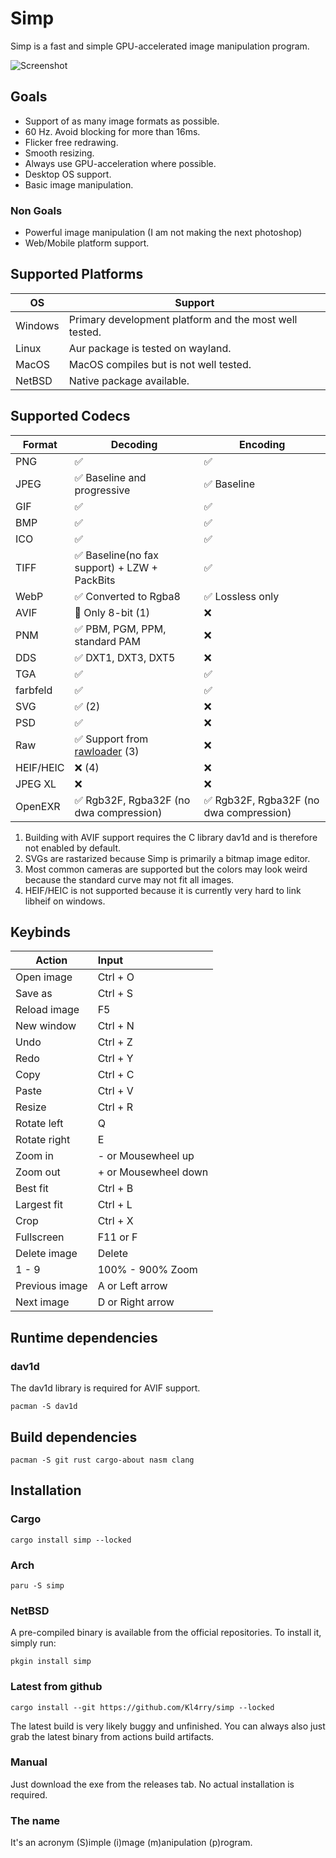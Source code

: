 # Simp

Simp is a fast and simple GPU-accelerated image manipulation program.

![Screenshot](images/screenshot.png)

## Goals

- Support of as many image formats as possible.
- 60 Hz. Avoid blocking for more than 16ms.
- Flicker free redrawing.
- Smooth resizing.
- Always use GPU-acceleration where possible.
- Desktop OS support.
- Basic image manipulation.

### Non Goals

- Powerful image manipulation (I am not making the next photoshop)
- Web/Mobile platform support.

## Supported Platforms

| OS      | Support                                                                       |
| ------- | ----------------------------------------------------------------------------- |
| Windows | Primary development platform and the most well tested.                        |
| Linux   | Aur package is tested on wayland.                                             |
| MacOS   | MacOS compiles but is not well tested.                                        |
| NetBSD  | Native package available.                                                     |

## Supported Codecs

| Format    | Decoding                                                              | Encoding                                |
| --------- | --------------------------------------------------------------------- | --------------------------------------- |
| PNG       | ✅                                                                    | ✅                                      |
| JPEG      | ✅ Baseline and progressive                                           | ✅ Baseline                             |
| GIF       | ✅                                                                    | ✅                                      |
| BMP       | ✅                                                                    | ✅                                      |
| ICO       | ✅                                                                    | ✅                                      |
| TIFF      | ✅ Baseline(no fax support) + LZW + PackBits                          | ✅                                      |
| WebP      | ✅ Converted to Rgba8                                                 | ✅ Lossless only                        |
| AVIF      | 🚧 Only 8-bit (1)                                                     | ❌                                      |
| PNM       | ✅ PBM, PGM, PPM, standard PAM                                        | ❌                                      |
| DDS       | ✅ DXT1, DXT3, DXT5                                                   | ❌                                      |
| TGA       | ✅                                                                    | ✅                                      |
| farbfeld  | ✅                                                                    | ✅                                      |
| SVG       | ✅ (2)                                                                | ❌                                      |
| PSD       | ✅                                                                    | ❌                                      |
| Raw       | ✅ Support from [rawloader](https://github.com/pedrocr/rawloader) (3) | ❌                                      |
| HEIF/HEIC | ❌ (4)                                                                | ❌                                      |
| JPEG XL   | ❌                                                                    | ❌                                      |
| OpenEXR   | ✅ Rgb32F, Rgba32F (no dwa compression)                               | ✅ Rgb32F, Rgba32F (no dwa compression) |

1. Building with AVIF support requires the C library dav1d and is therefore not enabled by default.
2. SVGs are rastarized because Simp is primarily a bitmap image editor.
3. Most common cameras are supported but the colors may look weird because the standard curve may not fit all images.
4. HEIF/HEIC is not supported because it is currently very hard to link libheif on windows.

## Keybinds

| Action         | Input                |
| -------------- | :------------------- |
| Open image     | Ctrl + O             |
| Save as        | Ctrl + S             |
| Reload image   | F5                   |
| New window     | Ctrl + N             |
| Undo           | Ctrl + Z             |
| Redo           | Ctrl + Y             |
| Copy           | Ctrl + C             |
| Paste          | Ctrl + V             |
| Resize         | Ctrl + R             |
| Rotate left    | Q                    |
| Rotate right   | E                    |
| Zoom in        | - or Mousewheel up   |
| Zoom out       | + or Mousewheel down |
| Best fit       | Ctrl + B             |
| Largest fit    | Ctrl + L             |
| Crop           | Ctrl + X             |
| Fullscreen     | F11 or F             |
| Delete image   | Delete               |
| 1 - 9          | 100% - 900% Zoom     |
| Previous image | A or Left arrow      |
| Next image     | D or Right arrow     |

## Runtime dependencies

### dav1d

The dav1d library is required for AVIF support.
```shell
pacman -S dav1d
```

## Build dependencies

```shell
pacman -S git rust cargo-about nasm clang
```

## Installation

### Cargo

```shell
cargo install simp --locked
```

### Arch
```shell
paru -S simp
```

### NetBSD
A pre-compiled binary is available from the official repositories. To install it, simply run:
```
pkgin install simp
```

### Latest from github

```shell
cargo install --git https://github.com/Kl4rry/simp --locked
```

The latest build is very likely buggy and unfinished.
You can always also just grab the latest binary from actions build artifacts.

### Manual

Just download the exe from the releases tab. No actual installation is required.

### The name

It's an acronym (S)imple (i)mage (m)anipulation (p)rogram.
